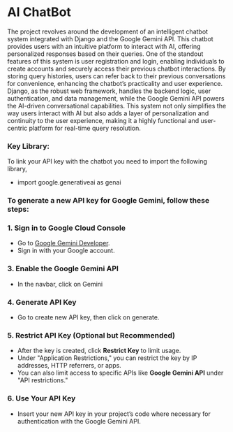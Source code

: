 
# AI ChatBot

The project revolves around the development of an intelligent chatbot system integrated with Django and the Google Gemini API. This chatbot provides users with an intuitive platform to interact with AI, offering personalized responses based on their queries. One of the standout features of this system is user registration and login, enabling individuals to create accounts and securely access their previous chatbot interactions. By storing query histories, users can refer back to their previous conversations for convenience, enhancing the chatbot’s practicality and user experience. Django, as the robust web framework, handles the backend logic, user authentication, and data management, while the Google Gemini API powers the AI-driven conversational capabilities. This system not only simplifies the way users interact with AI but also adds a layer of personalization and continuity to the user experience, making it a highly functional and user-centric platform for real-time query resolution.

### Key Library:

To link your API key with the chatbot you need to import the following library,

- import google.generativeai as genai

### To generate a new API key for Google Gemini, follow these steps:

### 1. **Sign in to Google Cloud Console**
   - Go to [Google Gemini Developer](https://ai.google.dev/).
   - Sign in with your Google account.

### 3. **Enable the Google Gemini API**
   - In the navbar, click on Gemini

### 4. **Generate API Key**
   - Go to create new API key, then click on generate.

### 5. **Restrict API Key (Optional but Recommended)**
   - After the key is created, click **Restrict Key** to limit usage.
   - Under "Application Restrictions," you can restrict the key by IP addresses, HTTP referrers, or apps.
   - You can also limit access to specific APIs like **Google Gemini API** under "API restrictions."

### 6. **Use Your API Key**
   - Insert your new API key in your project’s code where necessary for authentication with the Google Gemini API.

